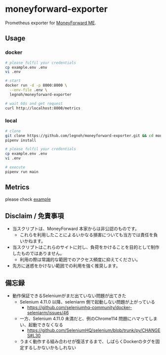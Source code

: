 moneyforward-exporter
====

Prometheus exporter for [MoneyForward ME](https://www.moneyforward.com/).

## Usage

### docker

```sh
# please fulfil your credentials
cp example.env .env
vi .env

# start
docker run -d -p 8000:8000 \
  --env-file .env \
  legnoh/moneyforward-exporter

# wait 60s and get request
curl http://localhost:8000/metrics
```

### local

```sh
# clone
git clone https://github.com/legnoh/moneyforward-exporter.git && cd moneyforward-exporter
pipenv install

# please fulfil your credentials
cp example.env .env
vi .env

# execute
pipenv run main
```

## Metrics

please check [example](./example.prom)

## Disclaim / 免責事項

- 当スクリプトは、MoneyForward 本家からは非公認のものです。
  - これらを利用したことによるいかなる損害についても当方では責任を負いかねます。
- 当スクリプトはこれらのサイトに対し、負荷をかけることを目的として制作したものではありません。
  - 利用の際は常識的な範囲でのアクセス頻度に抑えてください。
- 先方に迷惑をかけない範囲での利用を強く推奨します。

## 備忘録

- 動作保証できるSeleniumがまだ出ていない問題が出てきた
  - Selenium 4.11.0 以降、seleniarm 側で起動しない問題が上がっている
    - https://github.com/seleniumhq-community/docker-seleniarm/issues/46
  - 一方、Selenium 4.11.0 未満だと、例のChrome114 問題にハマってしまい、起動できなくなる
    - https://github.com/SeleniumHQ/selenium/blob/trunk/py/CHANGES#L30
  - うまく動作する組み合わせが復活するまで、しばらくDockerのタグを固定するしかないかもしれない
